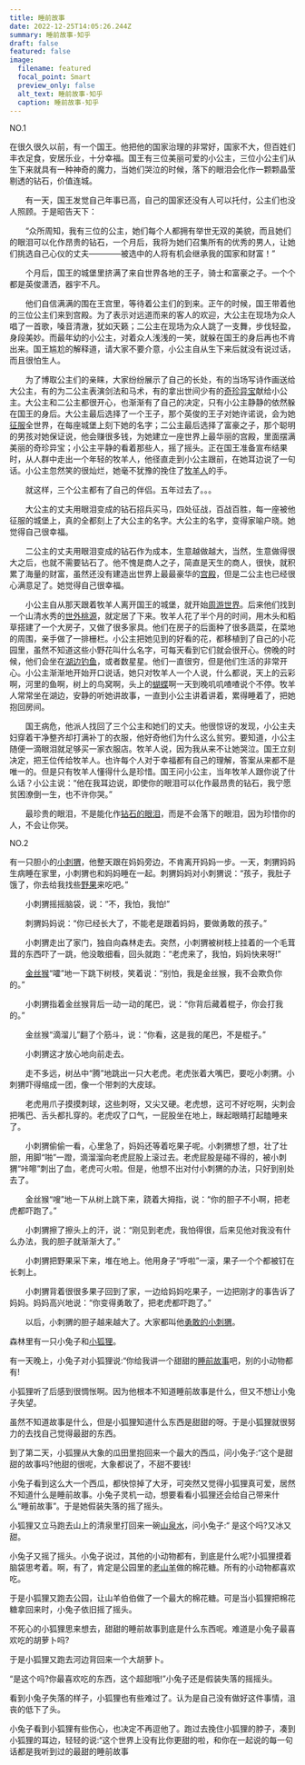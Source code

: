 ```yaml
---
title: 睡前故事
date: 2022-12-25T14:05:26.244Z
summary: 睡前故事-知乎
draft: false
featured: false
image:
  filename: featured
  focal_point: Smart
  preview_only: false
  alt_text: 睡前故事-知乎
  caption: 睡前故事-知乎
---
```

NO.1

在很久很久以前，有一个国王。他把他的国家治理的非常好，国家不大，但百姓们丰衣足食，安居乐业，十分幸福。国王有三位美丽可爱的小公主，三位小公主们从生下来就具有一种神奇的魔力，当她们哭泣的时候，落下的眼泪会化作一颗颗晶莹剔透的钻石，价值连城。

　　有一天，国王发觉自己年事已高，自己的国家还没有人可以托付，公主们也没人照顾。于是昭告天下：

　　“众所周知，我有三位的公主，她们每个人都拥有举世无双的美貌，而且她们的眼泪可以化作昂贵的钻石，一个月后，我将为她们召集所有的优秀的男人，让她们挑选自己心仪的丈夫————被选中的人将有机会继承我的国家和财富！”

　　个月后，国王的城堡里挤满了来自世界各地的王子，骑士和富豪之子。一个个都是英俊潇洒，器宇不凡。

　　他们自信满满的围在王宫里，等待着公主们的到来。正午的时候，国王带着他的三位公主们来到宫殿。为了表示对远道而来的客人的欢迎，大公主在现场为众人唱了一首歌，嗓音清澈，犹如天籁；二公主在现场为众人跳了一支舞，步伐轻盈，身段美妙。而最年幼的小公主，对着众人浅浅的一笑，就躲在国王的身后再也不肯出来。国王尴尬的解释道，请大家不要介意，小公主自从生下来后就没有说过话，而且很怕生人。

　　为了博取公主们的亲睐，大家纷纷展示了自己的长处，有的当场写诗作画送给大公主，有的为二公主表演剑法和马术，有的拿出世间少有的[奇珍异宝](https://www.zhihu.com/search?q=%E5%A5%87%E7%8F%8D%E5%BC%82%E5%AE%9D&search_source=Entity&hybrid_search_source=Entity&hybrid_search_extra=%7B%22sourceType%22%3A%22article%22%2C%22sourceId%22%3A%22581319847%22%7D)献给小公主。大公主和二公主都很开心，也渐渐有了自己的决定，只有小公主静静的依然躲在国王的身后。大公主最后选择了一个王子，那个英俊的王子对她许诺说，会为她[征服](https://www.zhihu.com/search?q=%E5%BE%81%E6%9C%8D&search_source=Entity&hybrid_search_source=Entity&hybrid_search_extra=%7B%22sourceType%22%3A%22article%22%2C%22sourceId%22%3A%22581319847%22%7D)全世界，在每座城堡上刻下她的名字；二公主最后选择了富豪之子，那个聪明的男孩对她保证说，他会赚很多钱，为她建立一座世界上最华丽的宫殿，里面摆满美丽的奇珍异宝；小公主平静的看着那些人，摇了摇头。正在国王准备宣布结果时，从人群中走出一个年轻的牧羊人，他径直走到小公主跟前，在她耳边说了一句话。小公主忽然笑的很灿烂，她毫不犹豫的挽住了[牧羊人](https://www.zhihu.com/search?q=%E7%89%A7%E7%BE%8A%E4%BA%BA&search_source=Entity&hybrid_search_source=Entity&hybrid_search_extra=%7B%22sourceType%22%3A%22article%22%2C%22sourceId%22%3A%22581319847%22%7D)的手。

　　就这样，三个公主都有了自己的伴侣。五年过去了。。。

　　大公主的丈夫用眼泪变成的钻石招兵买马，四处征战，百战百胜，每一座被他征服的城堡上，真的全都刻上了大公主的名字。大公主的名字，变得家喻户晓。她觉得自己很幸福。

　　二公主的丈夫用眼泪变成的钻石作为成本，生意越做越大，当然，生意做得很大之后，也就不需要钻石了。他不愧是商人之子，简直是天生的商人，很快，就积累了海量的财富，虽然还没有建造出世界上最最豪华的[宫殿](https://www.zhihu.com/search?q=%E5%AE%AB%E6%AE%BF&search_source=Entity&hybrid_search_source=Entity&hybrid_search_extra=%7B%22sourceType%22%3A%22article%22%2C%22sourceId%22%3A%22581319847%22%7D)，但是二公主也已经很心满意足了。她觉得自己很幸福。

　　小公主自从那天跟着牧羊人离开国王的城堡，就开始[周游世界](https://www.zhihu.com/search?q=%E5%91%A8%E6%B8%B8%E4%B8%96%E7%95%8C&search_source=Entity&hybrid_search_source=Entity&hybrid_search_extra=%7B%22sourceType%22%3A%22article%22%2C%22sourceId%22%3A%22581319847%22%7D)。后来他们找到一个山清水秀的[世外桃源](https://www.zhihu.com/search?q=%E4%B8%96%E5%A4%96%E6%A1%83%E6%BA%90&search_source=Entity&hybrid_search_source=Entity&hybrid_search_extra=%7B%22sourceType%22%3A%22article%22%2C%22sourceId%22%3A%22581319847%22%7D)，就定居了下来。牧羊人花了半个月的时间，用木头和稻草搭建了一个大房子，又做了很多家具。他们在房子的后面种了很多蔬菜，在菜地的周围，亲手做了一排栅栏。小公主把她见到的好看的花，都移植到了自己的小花园里，虽然不知道这些小野花叫什么名字，可每天看到它们就会很开心。傍晚的时候，他们会坐在[湖边钓鱼](https://www.zhihu.com/search?q=%E6%B9%96%E8%BE%B9%E9%92%93%E9%B1%BC&search_source=Entity&hybrid_search_source=Entity&hybrid_search_extra=%7B%22sourceType%22%3A%22article%22%2C%22sourceId%22%3A%22581319847%22%7D)，或者数星星。他们一直很穷，但是他们生活的非常开心。小公主渐渐地开始开口说话，她只对牧羊人一个人说，什么都说，天上的云彩啊，河里的鱼啊，树上的鸟窝啊，头上的[蝴蝶](https://www.zhihu.com/search?q=%E8%9D%B4%E8%9D%B6&search_source=Entity&hybrid_search_source=Entity&hybrid_search_extra=%7B%22sourceType%22%3A%22article%22%2C%22sourceId%22%3A%22581319847%22%7D)啊一天到晚叽叽喳喳说个不停。牧羊人常常坐在湖边，安静的听她讲故事，一直到小公主讲着讲着，累得睡着了，把她抱回房间。

　　国王病危，他派人找回了三个公主和她们的丈夫。他很惊讶的发现，小公主夫妇穿着干净整齐却打满补丁的衣服，他好奇他们为什么这么贫穷。要知道，小公主随便一滴眼泪就足够买一家衣服店。牧羊人说，因为我从来不让她哭泣。国王立刻决定，把王位传给牧羊人。也许每个人对于幸福都有自己的理解，答案从来都不是唯一的。但是只有牧羊人懂得什么是珍惜。国王问小公主，当年牧羊人跟你说了什么话？小公主说：“他在我耳边说，即使你的眼泪可以化作最昂贵的钻石，我宁愿贫困潦倒一生，也不许你哭。”

　　最珍贵的眼泪，不是能化作[钻石的眼泪](https://www.zhihu.com/search?q=%E9%92%BB%E7%9F%B3%E7%9A%84%E7%9C%BC%E6%B3%AA&search_source=Entity&hybrid_search_source=Entity&hybrid_search_extra=%7B%22sourceType%22%3A%22article%22%2C%22sourceId%22%3A%22581319847%22%7D)，而是不会落下的眼泪，因为珍惜你的人，不会让你哭。

NO.2

有一只胆小的[小刺猬](https://www.zhihu.com/search?q=%E5%B0%8F%E5%88%BA%E7%8C%AC&search_source=Entity&hybrid_search_source=Entity&hybrid_search_extra=%7B%22sourceType%22%3A%22article%22%2C%22sourceId%22%3A%22581319847%22%7D)，他整天跟在妈妈旁边，不肯离开妈妈一步。一天，刺猬妈妈生病睡在家里，小刺猬也和妈妈睡在一起。刺猬妈妈对小刺猬说：“孩子，我肚子饿了，你去给我找些[野果](https://www.zhihu.com/search?q=%E9%87%8E%E6%9E%9C&search_source=Entity&hybrid_search_source=Entity&hybrid_search_extra=%7B%22sourceType%22%3A%22article%22%2C%22sourceId%22%3A%22581319847%22%7D)来吃吧。”

　　小刺猬摇摇脑袋，说：“不，我怕，我怕!”

　　刺猬妈妈说：“你已经长大了，不能老是跟着妈妈，要做勇敢的孩子。”

　　小刺猬走出了家门，独自向森林走去。突然，小刺猬被树枝上挂着的一个毛茸茸的东西吓了一跳，他没敢细看，回头就跑：“老虎来了，我怕，妈妈快来呀!”

　　[金丝猴](https://www.zhihu.com/search?q=%E9%87%91%E4%B8%9D%E7%8C%B4&search_source=Entity&hybrid_search_source=Entity&hybrid_search_extra=%7B%22sourceType%22%3A%22article%22%2C%22sourceId%22%3A%22581319847%22%7D)“嚯”地一下跳下树枝，笑着说：“别怕，我是金丝猴，我不会欺负你的。”

　　小刺猬指着金丝猴背后一动一动的尾巴，说：“你背后藏着棍子，你会打我的。”

　　金丝猴“滴溜儿”翻了个筋斗，说：“你看，这是我的尾巴，不是棍子。”

　　小刺猬这才放心地向前走去。

　　走不多远，树丛中“腾”地跳出一只大老虎。老虎张着大嘴巴，要吃小刺猬。小刺猬吓得缩成一团，像一个带刺的大皮球。

　　老虎用爪子摸摸刺球，这些刺呀，又尖又硬。老虎想，这可不好吃啊，尖刺会把嘴巴、舌头都扎穿的。老虎叹了口气，一屁股坐在地上，眯起眼睛打起瞌睡来了。

　　小刺猬偷偷一看，心里急了，妈妈还等着吃果子呢。小刺猬想了想，壮了壮胆，用脚“啪”一蹬，滴溜溜向老虎屁股上滚过去。老虎屁股是碰不得的，被小刺猬“咔嚓”刺出了血，老虎可火啦。但是，他想不出对付小刺猬的办法，只好到别处去了。

　　金丝猴“嗖”地一下从树上跳下来，跷着大拇指，说：“你的胆子不小啊，把老虎都吓跑了。”

　　小刺猬擦了擦头上的汗，说：“刚见到老虎，我怕得很，后来见他对我没有什么办法，我的胆子就渐渐大了。”

　　小刺猬把野果采下来，堆在地上。他用身子“呼啦”一滚，果子一个个都被钉在长刺上。

　　小刺猬背着很很多果子回到了家，一边给妈妈吃果子，一边把刚才的事告诉了妈妈。妈妈高兴地说：“你变得勇敢了，把老虎都吓跑了。”

　　以后，小刺猬的胆子越来越大了。大家都叫他[勇敢的小刺猬](https://www.zhihu.com/search?q=%E5%8B%87%E6%95%A2%E7%9A%84%E5%B0%8F%E5%88%BA%E7%8C%AC&search_source=Entity&hybrid_search_source=Entity&hybrid_search_extra=%7B%22sourceType%22%3A%22article%22%2C%22sourceId%22%3A%22581319847%22%7D)。

<!--EndFragment-->



<!--StartFragment-->



森林里有一只小兔子和[小狐狸](https://www.zhihu.com/search?q=%E5%B0%8F%E7%8B%90%E7%8B%B8&search_source=Entity&hybrid_search_source=Entity&hybrid_search_extra=%7B%22sourceType%22%3A%22article%22%2C%22sourceId%22%3A%22364032367%22%7D)。

有一天晚上，小兔子对小狐狸说:“你给我讲一个甜甜的[睡前故事](https://www.zhihu.com/search?q=%E7%9D%A1%E5%89%8D%E6%95%85%E4%BA%8B&search_source=Entity&hybrid_search_source=Entity&hybrid_search_extra=%7B%22sourceType%22%3A%22article%22%2C%22sourceId%22%3A%22364032367%22%7D)吧，别的小动物都有!

小狐狸听了后感到很惆怅啊。因为他根本不知道睡前故事是什么，但又不想让小兔子失望。

虽然不知道故事是什么，但是小狐狸知道什么东西是甜甜的呀。于是小狐狸就很努力的去找自己觉得最甜的东西。

到了第二天，小狐狸从大象的瓜田里抱回来一个最大的西瓜，问小兔子:“这个是甜甜的故事吗?他甜的很呢，大象都说了，不甜不要钱!

小兔子看到这么大一个西瓜，都快惊掉了大牙，可突然又觉得小狐狸真可爱，居然不知道什么是睡前故事。小兔子灵机一动，想要看看小狐狸还会给自己带来什么“睡前故事”。于是她假装失落的摇了摇头。

小狐狸又立马跑去山上的清泉里打回来一碗[山泉水](https://www.zhihu.com/search?q=%E5%B1%B1%E6%B3%89%E6%B0%B4&search_source=Entity&hybrid_search_source=Entity&hybrid_search_extra=%7B%22sourceType%22%3A%22article%22%2C%22sourceId%22%3A%22364032367%22%7D)，问小兔子:“ 是这个吗?又冰又甜。

小兔子又摇了摇头。小兔子说过，其他的小动物都有，到底是什么呢?小狐狸摸着脑袋思考着。啊，有了，肯定是公园里的[老山羊](https://www.zhihu.com/search?q=%E8%80%81%E5%B1%B1%E7%BE%8A&search_source=Entity&hybrid_search_source=Entity&hybrid_search_extra=%7B%22sourceType%22%3A%22article%22%2C%22sourceId%22%3A%22364032367%22%7D)做的棉花糖。所有的小动物都喜欢吃。

于是小狐狸又跑去公园，让山羊伯伯做了一个最大的棉花糖。可是当小狐狸把棉花糖拿回来时，小兔子依旧摇了摇头。

不死心的小狐狸思来想去，甜甜的睡前故事到底是什么东西呢。难道是小兔子最喜欢吃的胡萝卜吗?

于是小狐狸又跑去河边背回来一个大胡萝卜。

“是这个吗?你最喜欢吃的东西，这个超甜哦!”小兔子还是假装失落的摇摇头。

看到小兔子失落的样子，小狐狸也有些难过了。认为是自己没有做好这件事情，沮丧的低下了头。

小兔子看到小狐狸有些伤心，也决定不再逗他了。跑过去挽住小狐狸的脖子，凑到小狐狸的耳边，轻轻的说:“这个世界上没有比你更甜的啦，和你在一起说的每一句话都是我听到过的最甜的睡前故事

<!--EndFragment-->